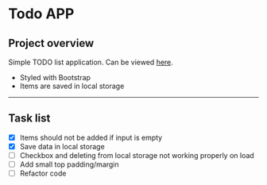 # Todo APP

## Project overview

Simple TODO list application. Can be viewed [here](https://tinozg.github.io/Todo_APP/index.html).

- Styled with Bootstrap
- Items are saved in local storage

---

## Task list

- [x] Items should not be added if input is empty
- [x] Save data in local storage
- [ ] Checkbox and deleting from local storage not working properly on load
- [ ] Add small top padding/margin
- [ ] Refactor code
